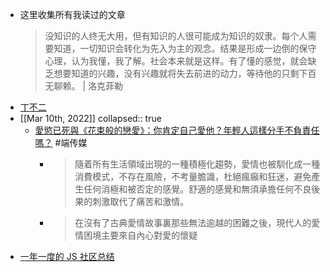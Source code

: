 - 这里收集所有我读过的文章
  > 没知识的人终无大用，但有知识的人很可能成为知识的奴隶。每个人需要知道，一切知识会转化为先入为主的观念。结果是形成一边倒的保守心理，认为我懂，我了解。社会本来就是这样。有了懂的感觉，就会缺乏想要知道的兴趣，没有兴趣就将失去前进的动力，等待他的只剩下百无聊赖。 | 洛克菲勒
- [丁不二](https://twitter.com/zhangyouruo)
- [[Mar 10th, 2022]]
  collapsed:: true
	- [愛慾已死與《花束般的戀愛》：你肯定自己愛他？年輕人這樣分手不負責任嗎？](https://theinitium.com/article/20220310-culture-flowers-movie-and-love/invite_token/vgsTCNDmsY/) #端传媒
		- > 隨着所有生活領域出現的一種積極化趨勢，愛情也被馴化成一種消費模式，不存在風險，不考量膽識，杜絕瘋癲和狂迷，避免產生任何消極和被否定的感覺。舒適的感覺和無須承擔任何不良後果的刺激取代了痛苦和激情。
		- > 在沒有了古典愛情故事裏那些無法逾越的困難之後，現代人的愛情困境主要來自內心對愛的懷疑
- [一年一度的 JS 社区总结](https://2021.stateofjs.com/en-US/)